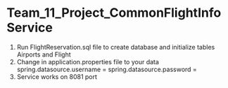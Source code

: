 # Team_11_Project_CommonFlightInfoService

1. Run FlightReservation.sql file to create database and initialize tables Airports and Flight
2. Change in application.properties file to your data
      spring.datasource.username = 
      spring.datasource.password = 
3. Service works on 8081 port

